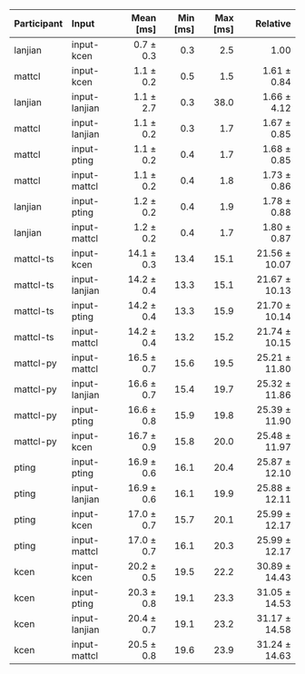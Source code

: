 | Participant | Input | Mean [ms] | Min [ms] | Max [ms] | Relative |
|:---|:---|---:|---:|---:|---:|
| lanjian | input-kcen | 0.7 ± 0.3 | 0.3 | 2.5 | 1.00 |
| mattcl | input-kcen | 1.1 ± 0.2 | 0.5 | 1.5 | 1.61 ± 0.84 |
| lanjian | input-lanjian | 1.1 ± 2.7 | 0.3 | 38.0 | 1.66 ± 4.12 |
| mattcl | input-lanjian | 1.1 ± 0.2 | 0.3 | 1.7 | 1.67 ± 0.85 |
| mattcl | input-pting | 1.1 ± 0.2 | 0.4 | 1.7 | 1.68 ± 0.85 |
| mattcl | input-mattcl | 1.1 ± 0.2 | 0.4 | 1.8 | 1.73 ± 0.86 |
| lanjian | input-pting | 1.2 ± 0.2 | 0.4 | 1.9 | 1.78 ± 0.88 |
| lanjian | input-mattcl | 1.2 ± 0.2 | 0.4 | 1.7 | 1.80 ± 0.87 |
| mattcl-ts | input-kcen | 14.1 ± 0.3 | 13.4 | 15.1 | 21.56 ± 10.07 |
| mattcl-ts | input-lanjian | 14.2 ± 0.4 | 13.3 | 15.1 | 21.67 ± 10.13 |
| mattcl-ts | input-pting | 14.2 ± 0.4 | 13.3 | 15.9 | 21.70 ± 10.14 |
| mattcl-ts | input-mattcl | 14.2 ± 0.4 | 13.2 | 15.2 | 21.74 ± 10.15 |
| mattcl-py | input-mattcl | 16.5 ± 0.7 | 15.6 | 19.5 | 25.21 ± 11.80 |
| mattcl-py | input-lanjian | 16.6 ± 0.7 | 15.4 | 19.7 | 25.32 ± 11.86 |
| mattcl-py | input-pting | 16.6 ± 0.8 | 15.9 | 19.8 | 25.39 ± 11.90 |
| mattcl-py | input-kcen | 16.7 ± 0.9 | 15.8 | 20.0 | 25.48 ± 11.97 |
| pting | input-pting | 16.9 ± 0.6 | 16.1 | 20.4 | 25.87 ± 12.10 |
| pting | input-lanjian | 16.9 ± 0.6 | 16.1 | 19.9 | 25.88 ± 12.11 |
| pting | input-kcen | 17.0 ± 0.7 | 15.7 | 20.1 | 25.99 ± 12.17 |
| pting | input-mattcl | 17.0 ± 0.7 | 16.1 | 20.3 | 25.99 ± 12.17 |
| kcen | input-kcen | 20.2 ± 0.5 | 19.5 | 22.2 | 30.89 ± 14.43 |
| kcen | input-pting | 20.3 ± 0.8 | 19.1 | 23.3 | 31.05 ± 14.53 |
| kcen | input-lanjian | 20.4 ± 0.7 | 19.1 | 23.2 | 31.17 ± 14.58 |
| kcen | input-mattcl | 20.5 ± 0.8 | 19.6 | 23.9 | 31.24 ± 14.63 |
